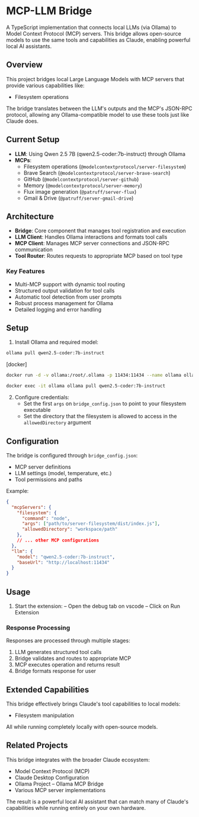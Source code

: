 # MCP-LLM Bridge

A TypeScript implementation that connects local LLMs (via Ollama) to Model Context Protocol (MCP) servers. This bridge allows open-source models to use the same tools and capabilities as Claude, enabling powerful local AI assistants.

## Overview

This project bridges local Large Language Models with MCP servers that provide various capabilities like:
- Filesystem operations

The bridge translates between the LLM's outputs and the MCP's JSON-RPC protocol, allowing any Ollama-compatible model to use these tools just like Claude does.

## Current Setup

- **LLM**: Using Qwen 2.5 7B (qwen2.5-coder:7b-instruct) through Ollama
- **MCPs**:
  - Filesystem operations (`@modelcontextprotocol/server-filesystem`)
  - Brave Search (`@modelcontextprotocol/server-brave-search`)
  - GitHub (`@modelcontextprotocol/server-github`)
  - Memory (`@modelcontextprotocol/server-memory`)
  - Flux image generation (`@patruff/server-flux`)
  - Gmail & Drive (`@patruff/server-gmail-drive`)

## Architecture

- **Bridge**: Core component that manages tool registration and execution
- **LLM Client**: Handles Ollama interactions and formats tool calls
- **MCP Client**: Manages MCP server connections and JSON-RPC communication
- **Tool Router**: Routes requests to appropriate MCP based on tool type

### Key Features
- Multi-MCP support with dynamic tool routing
- Structured output validation for tool calls
- Automatic tool detection from user prompts
- Robust process management for Ollama
- Detailed logging and error handling

## Setup

1. Install Ollama and required model:
```bash
ollama pull qwen2.5-coder:7b-instruct
```
[docker]
```bash
docker run -d -v ollama:/root/.ollama -p 11434:11434 --name ollama ollama/ollama

docker exec -it ollama ollama pull qwen2.5-coder:7b-instruct
```

2. Configure credentials:
   - Set the first `args` on `bridge_config.json` to point to your filesystem executable
   - Set the directory that the filesystem is allowed to access in the `allowedDirectory` argument

## Configuration

The bridge is configured through `bridge_config.json`:
- MCP server definitions
- LLM settings (model, temperature, etc.)
- Tool permissions and paths

Example:
```json
{
  "mcpServers": {
    "filesystem": {
      "command": "node",
      "args": ["path/to/server-filesystem/dist/index.js"],
      "allowedDirectory": "workspace/path"
    },
    // ... other MCP configurations
  },
  "llm": {
    "model": "qwen2.5-coder:7b-instruct",
    "baseUrl": "http://localhost:11434"
  }
}
```

## Usage

1. Start the extension:
– Open the debug tab on vscode
– Click on Run Extension

### Response Processing

Responses are processed through multiple stages:
1. LLM generates structured tool calls
2. Bridge validates and routes to appropriate MCP
3. MCP executes operation and returns result
4. Bridge formats response for user

## Extended Capabilities
This bridge effectively brings Claude's tool capabilities to local models:
- Filesystem manipulation

All while running completely locally with open-source models.

## Related Projects

This bridge integrates with the broader Claude ecosystem:
- Model Context Protocol (MCP)
- Claude Desktop Configuration
- Ollama Project
– Ollama MCP Bridge
- Various MCP server implementations

The result is a powerful local AI assistant that can match many of Claude's capabilities while running entirely on your own hardware.
